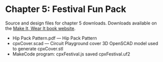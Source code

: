 # Chapter 5: Festival Fun Pack
Source and design files for chapter 5 downloads. Downloads available on the [Make It, Wear It book website](https://www.makeitwearitbook.com/#/hippack/).
* Hip Pack Pattern.pdf — Hip Pack Pattern
* cpxCover.scad — Circuit Playground cover 3D OpenSCAD model used to generate cpxCover.stl
* MakeCode program: cpxFestival.js saved cpxFestival.uf2

